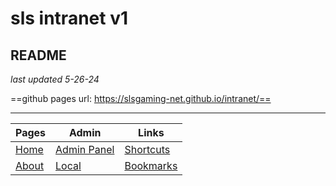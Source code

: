 # sls intranet v1
##  README 
*last updated 5-26-24*

==github pages url: https://slsgaming-net.github.io/intranet/==

---



| Pages | Admin | Links |
| -------- | -------- | -------- |
| [Home](http://playsls.com)     | [Admin Panel](http://s1.playsls.com/intranet/admin/index.html)     | [Shortcuts](http://s1.playsls.com/intranet/shortcuts.html)     |
| [About](http://s1.playsls.com/intranet/about.html)     | [Local](http://s1.playsls.com/intranet/admin/local.html)     | [Bookmarks](http://s1.playsls.com/intranet/bookmarks.html)     |
 
 
 
